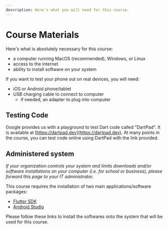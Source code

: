 ```yaml
---
description: Here's what you will need for this course.
---
```


# Course Materials

Here's what is absolutely necessary for this course:

* a computer running MacOS \(recommended\), Windows, or Linux
* access to the internet
* ability to install software on your system

If you want to test your phone out on real devices, you will need:

* iOS or Android phone/tablet
* USB charging cable to connect to computer
  * if needed, an adapter to plug into computer

## Testing Code

Google provides us with a playground to test Dart code called "DartPad". It is available at [https://dartpad.dev](https://dartpad.dev). At many points in the course, you can test code online using DartPad with the link provided.

## Administered system

_If your organization controls your system and limits downloads and/or software installations on your computer \(i.e. for school or business\), please forward this page to your IT administrator._

This course requires the installation of two main applications/software packages:

* [Flutter SDK](https://flutter.dev/docs/get-started/install)
* [Android Studio](https://developer.android.com/studio)

Please follow these links to install the softwares onto the system that will be used for this course.

